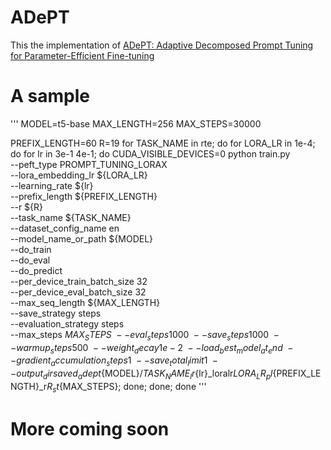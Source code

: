 # ADePT
This the implementation of [ADePT: Adaptive Decomposed Prompt Tuning for Parameter-Efficient Fine-tuning](https://openreview.net/forum?id=fswihJIYbd)

# A sample
'''
MODEL=t5-base
MAX_LENGTH=256
MAX_STEPS=30000


PREFIX_LENGTH=60
R=19
for TASK_NAME in rte; do
  for LORA_LR in 1e-4; do
      for lr in 3e-1 4e-1; do
            CUDA_VISIBLE_DEVICES=0 python train.py \
                --peft_type PROMPT_TUNING_LORAX \
                --lora_embedding_lr ${LORA_LR} \
                --learning_rate ${lr} \
                --prefix_length ${PREFIX_LENGTH} \
                --r ${R} \
                --task_name ${TASK_NAME} \
                --dataset_config_name en \
                --model_name_or_path ${MODEL} \
                --do_train \
                --do_eval \
                --do_predict \
                --per_device_train_batch_size 32 \
                --per_device_eval_batch_size 32 \
                --max_seq_length ${MAX_LENGTH} \
                --save_strategy steps \
                --evaluation_strategy steps \
                --max_steps ${MAX_STEPS} \
                --eval_steps 1000 \
                --save_steps 1000 \
                --warmup_steps 500 \
                --weight_decay 1e-2 \
                --load_best_model_at_end \
                --gradient_accumulation_steps 1\
                --save_total_limit 1 \
                --output_dir saved_adept${MODEL}/${TASK_NAME}_lr${lr}_loralr${LORA_LR}_pl${PREFIX_LENGTH}_r${R}_st${MAX_STEPS};
        done;
    done;
done
'''
# More coming soon


